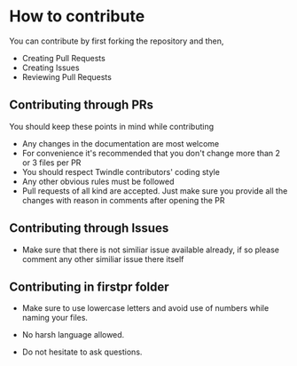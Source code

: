 # How to contribute

You can contribute by first forking the repository and then,
- Creating Pull Requests
- Creating Issues
- Reviewing Pull Requests

## Contributing through PRs

You should keep these points in mind while contributing
- Any changes in the documentation are most welcome
- For convenience it's recommended that you don't change more than 2 or 3 files per PR
- You should respect Twindle contributors' coding style
- Any other obvious rules must be followed
- Pull requests of all kind are accepted. Just make sure you provide all the changes with reason in comments after opening the PR


## Contributing through Issues

- Make sure that there is not similiar issue available already, if so please comment any other similiar issue there itself

## Contributing in firstpr folder

- Make sure to use lowercase letters and avoid use of numbers while naming your files.

- No harsh language allowed.
- Do not hesitate to ask questions.